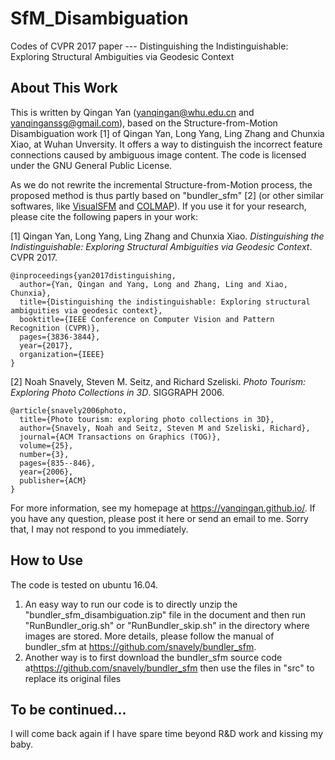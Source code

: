 # SfM_Disambiguation
Codes of CVPR 2017 paper --- Distinguishing the Indistinguishable: Exploring Structural Ambiguities via Geodesic Context

<h2>About This Work</h2>
<p>This is written by Qingan Yan (<a href="mailto:yanqingan@whu.edu.cn">yanqingan@whu.edu.cn</a> and <a href="mailto:yanqinganssg@gmail.com">yanqinganssg@gmail.com</a>), based on the Structure-from-Motion Disambiguation work [1] of Qingan Yan, Long Yang, Ling Zhang and Chunxia Xiao, at Wuhan Unversity. It offers a way to distinguish the incorrect feature connections caused by ambiguous image content. The code is licensed under the GNU General Public License.</p>

<p>As we do not rewrite the incremental Structure-from-Motion process, the proposed method is thus partly based on "bundler_sfm" [2] (or other similar softwares, like <a href="http://ccwu.me/vsfm/" rel="nofollow">VisualSFM</a> and <a href="https://github.com/colmap/colmap" rel="nofollow">COLMAP</a>). If you use it for your research, please cite the following papers in your work:</p>
<p>[1] Qingan Yan, Long Yang, Ling Zhang and Chunxia Xiao. <i>Distinguishing the Indistinguishable: Exploring Structural Ambiguities via Geodesic Context</i>. CVPR 2017.</p>

<pre><code>@inproceedings{yan2017distinguishing,
  author={Yan, Qingan and Yang, Long and Zhang, Ling and Xiao, Chunxia},
  title={Distinguishing the indistinguishable: Exploring structural ambiguities via geodesic context},
  booktitle={IEEE Conference on Computer Vision and Pattern Recognition (CVPR)},
  pages={3836-3844},
  year={2017},
  organization={IEEE}
}</code></pre>

<p>[2] Noah Snavely, Steven M. Seitz, and Richard Szeliski. <i>Photo Tourism: Exploring Photo Collections in 3D</i>. SIGGRAPH 2006.</p>

<pre><code>@article{snavely2006photo,
  title={Photo tourism: exploring photo collections in 3D},
  author={Snavely, Noah and Seitz, Steven M and Szeliski, Richard},
  journal={ACM Transactions on Graphics (TOG)},
  volume={25},
  number={3},
  pages={835--846},
  year={2006},
  publisher={ACM}
}</code></pre>

<p>For more information, see my homepage at <a href="https://yanqingan.github.io/" rel="nofollow">https://yanqingan.github.io/</a>. If you have any question, please post it here or send an email to me. Sorry that, I may not respond to you immediately.</p>

<h2>How to Use</h2>
<p>The code is tested on ubuntu 16.04.</p>

<ol>
<li>An easy way to run our code is to directly unzip the "bundler_sfm_disambiguation.zip" file in the document and then run "RunBundler_orig.sh" or "RunBundler_skip.sh" in the directory where images are stored. More details, please follow the manual of bundler_sfm at <a href="https://github.com/snavely/bundler_sfm" rel="nofollow">https://github.com/snavely/bundler_sfm</a>.</li>
<li>Another way is to first download the bundler_sfm source code at<a href="https://github.com/snavely/bundler_sfm" rel="nofollow">https://github.com/snavely/bundler_sfm</a> then use the files in "src" to replace its original files</li>  
</ol>

<h2>To be continued...</h2>
<p> I will come back again if I have spare time beyond R&D work and kissing my baby.</p>
